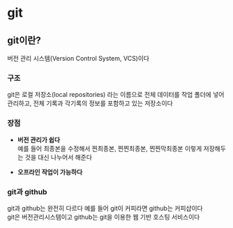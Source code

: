 # <b>git</b>

## <b>git이란?</b>

버전 관리 시스템(Version Control System, VCS)이다 <br/>

### <b>구조</b>

git은 로컬 저장소(local repositories) 라는 이름으로 전체 데이터를 작업 폴더에 넣어 관리하고, 전체 기록과 각기록의 정보를 포함하고 있는 저장소이다

### <b>장점</b>

- <b>버전 관리가 쉽다</b> </br>
예를 들어 최종본을 수정해서 찐최종본, 찐찐최종본, 찐찐막최종본 이렇게 저장해두는 것을 대신 나누어서 해준다

- <b>오프라인 작업이 가능하다</b>

### <b>git과 github</b>
git과 github는 완전히 다르다 예를 들어 git이 커피라면 github는 커피샵이다</br>
git은 버전관리시스템이고 github는 git을 이용한 웹 기반 호스팅 서비스이다